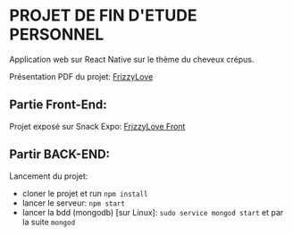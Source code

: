 
# PROJET DE FIN D'ETUDE PERSONNEL
Application web sur React Native sur le thème du cheveux crépus.

Présentation PDF du projet: [FrizzyLove](https://rachelchoisis.files.wordpress.com/2019/09/frizzylove-rachel-choisis.pdf)


## Partie Front-End:
Projet exposé sur Snack Expo: [FrizzyLove Front](https://snack.expo.io/@chrachou/frizzy)

## Partir BACK-END:

Lancement du projet:

* cloner le projet et run `npm install`
* lancer le serveur: `npm start`
* lancer la bdd (mongodb) [sur Linux]: `sudo service mongod start` et par la suite `mongod` 
